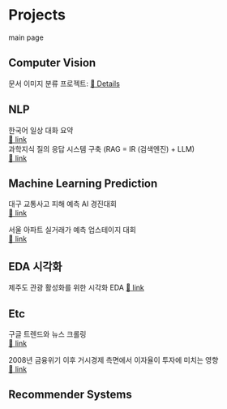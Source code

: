# Projects  
main page 

## Computer Vision  
문서 이미지 분류 프로젝트: 
[🔗 Details](https://github.com/kthnineone/kthnineone/blob/main/project/cv_document_classify.md)  

## NLP  
한국어 일상 대화 요약  
[🔗 link](https://github.com/kthnineone/kthnineone/blob/main/project/nlp_dialogue_summary.md)  
과학지식 질의 응답 시스템 구축 (RAG = IR (검색엔진) + LLM)  
[🔗 link](https://github.com/kthnineone/kthnineone/blob/main/project/ir_science_rag.md)  

## Machine Learning Prediction  
대구 교통사고 피해 예측 AI 경진대회  
[🔗 link](https://github.com/kthnineone/kthnineone/blob/main/project/dacon_daegu_car_accident.md)  

서울 아파트 실거래가 예측 업스테이지 대회  
[🔗 link](https://github.com/kthnineone/kthnineone/blob/main/project/ml_apartment_price.md)  

## EDA 시각화  
제주도 관광 활성화를 위한 시각화 EDA
[🔗 link](https://github.com/kthnineone/kthnineone/blob/main/project/jeju_eda.md)  

## Etc   
구글 트렌드와 뉴스 크롤링  
[🔗 link](https://github.com/kthnineone/kthnineone/blob/main/project/google_trend_news_crawl.md)  

2008년 금융위기 이후 거시경제 측면에서 이자율이 투자에 미치는 영향  
[🔗 link](https://github.com/kthnineone/kthnineone/blob/main/project/r_econometrics_macroeconomics.md)  

## Recommender Systems  



